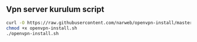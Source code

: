 
## Vpn server kurulum script
```bash
curl -O https://raw.githubusercontent.com/narweb/openvpn-install/master/openvpn-install.sh
chmod +x openvpn-install.sh
./openvpn-install.sh
```
